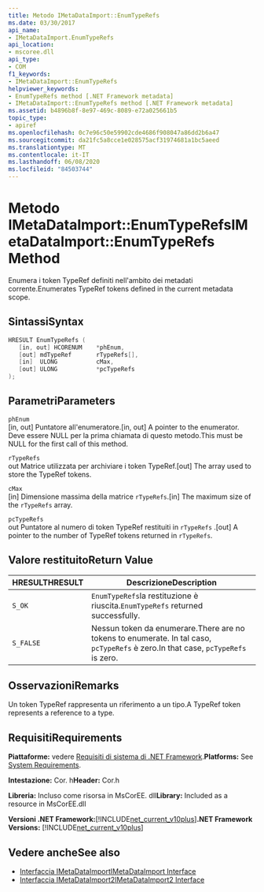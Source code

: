 ```yaml
---
title: Metodo IMetaDataImport::EnumTypeRefs
ms.date: 03/30/2017
api_name:
- IMetaDataImport.EnumTypeRefs
api_location:
- mscoree.dll
api_type:
- COM
f1_keywords:
- IMetaDataImport::EnumTypeRefs
helpviewer_keywords:
- EnumTypeRefs method [.NET Framework metadata]
- IMetaDataImport::EnumTypeRefs method [.NET Framework metadata]
ms.assetid: b4896b8f-8e97-469c-8089-e72a025661b5
topic_type:
- apiref
ms.openlocfilehash: 0c7e96c50e59902cde4686f908047a86dd2b6a47
ms.sourcegitcommit: da21fc5a8cce1e028575acf31974681a1bc5aeed
ms.translationtype: MT
ms.contentlocale: it-IT
ms.lasthandoff: 06/08/2020
ms.locfileid: "84503744"
---
```

# <a name="imetadataimportenumtyperefs-method"></a><span data-ttu-id="d238e-102">Metodo IMetaDataImport::EnumTypeRefs</span><span class="sxs-lookup"><span data-stu-id="d238e-102">IMetaDataImport::EnumTypeRefs Method</span></span>
<span data-ttu-id="d238e-103">Enumera i token TypeRef definiti nell'ambito dei metadati corrente.</span><span class="sxs-lookup"><span data-stu-id="d238e-103">Enumerates TypeRef tokens defined in the current metadata scope.</span></span>  
  
## <a name="syntax"></a><span data-ttu-id="d238e-104">Sintassi</span><span class="sxs-lookup"><span data-stu-id="d238e-104">Syntax</span></span>  
  
```cpp  
HRESULT EnumTypeRefs (  
   [in, out] HCORENUM    *phEnum,
   [out] mdTypeRef       rTypeRefs[],  
   [in]  ULONG           cMax,
   [out] ULONG           *pcTypeRefs  
);  
```  
  
## <a name="parameters"></a><span data-ttu-id="d238e-105">Parametri</span><span class="sxs-lookup"><span data-stu-id="d238e-105">Parameters</span></span>  
 `phEnum`  
 <span data-ttu-id="d238e-106">[in, out] Puntatore all'enumeratore.</span><span class="sxs-lookup"><span data-stu-id="d238e-106">[in, out] A pointer to the enumerator.</span></span> <span data-ttu-id="d238e-107">Deve essere NULL per la prima chiamata di questo metodo.</span><span class="sxs-lookup"><span data-stu-id="d238e-107">This must be NULL for the first call of this method.</span></span>  
  
 `rTypeRefs`  
 <span data-ttu-id="d238e-108">out Matrice utilizzata per archiviare i token TypeRef.</span><span class="sxs-lookup"><span data-stu-id="d238e-108">[out] The array used to store the TypeRef tokens.</span></span>  
  
 `cMax`  
 <span data-ttu-id="d238e-109">[in] Dimensione massima della matrice `rTypeRefs`.</span><span class="sxs-lookup"><span data-stu-id="d238e-109">[in] The maximum size of the `rTypeRefs` array.</span></span>  
  
 `pcTypeRefs`  
 <span data-ttu-id="d238e-110">out Puntatore al numero di token TypeRef restituiti in `rTypeRefs` .</span><span class="sxs-lookup"><span data-stu-id="d238e-110">[out] A pointer to the number of TypeRef tokens returned in `rTypeRefs`.</span></span>  
  
## <a name="return-value"></a><span data-ttu-id="d238e-111">Valore restituito</span><span class="sxs-lookup"><span data-stu-id="d238e-111">Return Value</span></span>  
  
|<span data-ttu-id="d238e-112">HRESULT</span><span class="sxs-lookup"><span data-stu-id="d238e-112">HRESULT</span></span>|<span data-ttu-id="d238e-113">Descrizione</span><span class="sxs-lookup"><span data-stu-id="d238e-113">Description</span></span>|  
|-------------|-----------------|  
|`S_OK`|<span data-ttu-id="d238e-114">`EnumTypeRefs`la restituzione è riuscita.</span><span class="sxs-lookup"><span data-stu-id="d238e-114">`EnumTypeRefs` returned successfully.</span></span>|  
|`S_FALSE`|<span data-ttu-id="d238e-115">Nessun token da enumerare.</span><span class="sxs-lookup"><span data-stu-id="d238e-115">There are no tokens to enumerate.</span></span> <span data-ttu-id="d238e-116">In tal caso, `pcTypeRefs` è zero.</span><span class="sxs-lookup"><span data-stu-id="d238e-116">In that case, `pcTypeRefs` is zero.</span></span>|  
  
## <a name="remarks"></a><span data-ttu-id="d238e-117">Osservazioni</span><span class="sxs-lookup"><span data-stu-id="d238e-117">Remarks</span></span>  
 <span data-ttu-id="d238e-118">Un token TypeRef rappresenta un riferimento a un tipo.</span><span class="sxs-lookup"><span data-stu-id="d238e-118">A TypeRef token represents a reference to a type.</span></span>  
  
## <a name="requirements"></a><span data-ttu-id="d238e-119">Requisiti</span><span class="sxs-lookup"><span data-stu-id="d238e-119">Requirements</span></span>  
 <span data-ttu-id="d238e-120">**Piattaforme:** vedere [Requisiti di sistema di .NET Framework](../../get-started/system-requirements.md).</span><span class="sxs-lookup"><span data-stu-id="d238e-120">**Platforms:** See [System Requirements](../../get-started/system-requirements.md).</span></span>  
  
 <span data-ttu-id="d238e-121">**Intestazione:** Cor. h</span><span class="sxs-lookup"><span data-stu-id="d238e-121">**Header:** Cor.h</span></span>  
  
 <span data-ttu-id="d238e-122">**Libreria:** Incluso come risorsa in MsCorEE. dll</span><span class="sxs-lookup"><span data-stu-id="d238e-122">**Library:** Included as a resource in MsCorEE.dll</span></span>  
  
 <span data-ttu-id="d238e-123">**Versioni .NET Framework:**[!INCLUDE[net_current_v10plus](../../../../includes/net-current-v10plus-md.md)]</span><span class="sxs-lookup"><span data-stu-id="d238e-123">**.NET Framework Versions:** [!INCLUDE[net_current_v10plus](../../../../includes/net-current-v10plus-md.md)]</span></span>  
  
## <a name="see-also"></a><span data-ttu-id="d238e-124">Vedere anche</span><span class="sxs-lookup"><span data-stu-id="d238e-124">See also</span></span>

- [<span data-ttu-id="d238e-125">Interfaccia IMetaDataImport</span><span class="sxs-lookup"><span data-stu-id="d238e-125">IMetaDataImport Interface</span></span>](imetadataimport-interface.md)
- [<span data-ttu-id="d238e-126">Interfaccia IMetaDataImport2</span><span class="sxs-lookup"><span data-stu-id="d238e-126">IMetaDataImport2 Interface</span></span>](imetadataimport2-interface.md)
